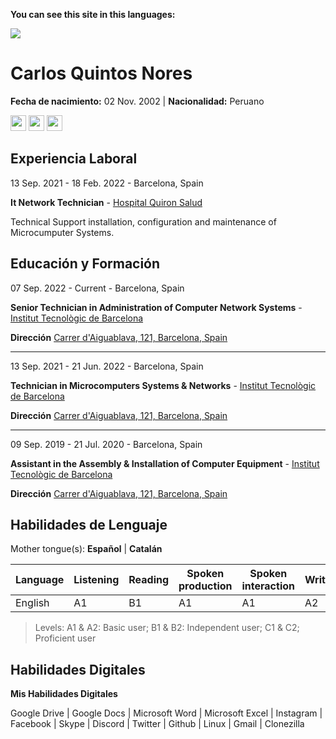 **You can see this site in this languages:**

<a href="README.md"><img src="https://img.shields.io/badge/language-english-blue"></a>

# Carlos Quintos Nores
**Fecha de nacimiento:** 02 Nov. 2002 | **Nacionalidad:** Peruano

<a href="https://www.instagram.com/e9eb3e"><img src="https://cdn.icon-icons.com/icons2/1584/PNG/512/3721672-instagram_108066.png" width="25px" height="25px"></a>
<a href="http://www.linkedin.com/in/e9eb3"><img src="https://cdn.icon-icons.com/icons2/805/PNG/512/linkedin_icon-icons.com_65929.png" width="25px" height="25px"></a>
<a href="http://www.youtube.com/@e9eb3"><img src="https://cdn.icon-icons.com/icons2/1211/PNG/512/1491580651-yumminkysocialmedia28_83061.png" width="25px" height="25px"></a>


## Experiencia Laboral
13 Sep. 2021 - 18 Feb. 2022 - Barcelona, Spain

**It Network Technician** - [Hospital Quiron Salud](https://www.quironsalud.es/hospital-barcelona)

Technical Support installation, configuration and maintenance of Microcumputer Systems.

## Educación y Formación
07 Sep. 2022 - Current - Barcelona, Spain

**Senior Technician in Administration of Computer Network Systems** - [Institut  Tecnològic de Barcelona](https://www.itb.cat/)

**Dirección** [Carrer d'Aiguablava, 121, Barcelona, Spain](https://g.page/itecbcn?share)
___
13 Sep. 2021 - 21 Jun. 2022 - Barcelona, Spain

**Technician in Microcomputers Systems & Networks** - [Institut  Tecnològic de Barcelona](https://www.itb.cat/)

**Dirección** [Carrer d'Aiguablava, 121, Barcelona, Spain](https://g.page/itecbcn?share)
___
09 Sep. 2019 - 21 Jul. 2020 - Barcelona, Spain

**Assistant in the Assembly & Installation of Computer Equipment** - [Institut  Tecnològic de Barcelona](https://www.itb.cat/)

**Dirección** [Carrer d'Aiguablava, 121, Barcelona, Spain](https://g.page/itecbcn?share)

## Habilidades de Lenguaje
Mother tongue(s): **Español** | **Catalán**

|Language|Listening|Reading|Spoken production|Spoken interaction|Writig|
|---|---|---|---|---|---|
|English|A1|B1|A1|A1|A2|

> Levels: A1 & A2: Basic user; B1 & B2: Independent user; C1 & C2; Proficient user

## Habilidades Digitales
**Mis Habilidades Digitales**

Google Drive | Google Docs | Microsoft Word | Microsoft Excel | Instagram | Facebook | Skype | Discord | Twitter | Github | Linux | Gmail | Clonezilla